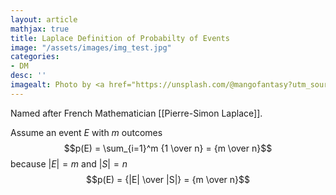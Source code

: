 ```yaml
---
layout: article
mathjax: true
title: Laplace Definition of Probabilty of Events
image: "/assets/images/img_test.jpg"
categories:
- DM
desc: '' 
imagealt: Photo by <a href="https://unsplash.com/@mangofantasy?utm_source=unsplash&utm_medium=referral&utm_content=creditCopyText">Tim Johnson</a> on <a href="https://unsplash.com/s/photos/logic?utm_source=unsplash&utm_medium=referral&utm_content=creditCopyText">Unsplash</a>
---
```


Named after French Mathematician [[Pierre-Simon Laplace]].

Assume an event $E$ with $m$ outcomes
$$p(E) = \sum_{i=1}^m {1 \over n} = {m \over n}$$
because $|E| = m$ and $|S| = n$
$$p(E) = {|E| \over |S|} = {m \over n}$$